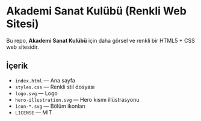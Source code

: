 # Akademi Sanat Kulübü (Renkli Web Sitesi)

Bu repo, **Akademi Sanat Kulübü** için daha görsel ve renkli bir HTML5 + CSS web sitesidir.

## İçerik
- `index.html` — Ana sayfa
- `styles.css` — Renkli stil dosyası
- `logo.svg` — Logo
- `hero-illustration.svg` — Hero kısmı illüstrasyonu
- `icon-*.svg` — Bölüm ikonları
- `LICENSE` — MIT
